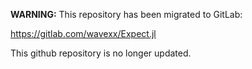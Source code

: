 **WARNING:** This repository has been migrated to GitLab:

https://gitlab.com/wavexx/Expect.jl

This github repository is no longer updated.
